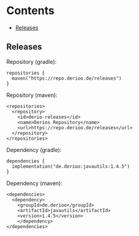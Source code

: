 # Contents
  - [Releases](#releases)

## Releases

  Repository (gradle):
  ```
  repositories {
    maven("https://repo.derioo.de/releases")
  }
  ```
  Repository (maven):
  ```
  <repositories>
    <repository>
      <id>derio-releases</id>
      <name>Derios Repository</name>
      <url>https://repo.derioo.de/releases</url>
    </repository>
  </repositories>
  ```
  
  Dependency (gradle):
  ```
  dependencies {
    implementation("de.derioo:javautils:1.4.5")
  }
  ```
  Dependency (maven):
  ```
  <dependencies>
    <dependency>
      <groupId>de.derioo</groupId>
      <artifactId>javautils</artifactId>
      <version>1.4.5</version>
      </dependency>
  </dependencies>
  ```
